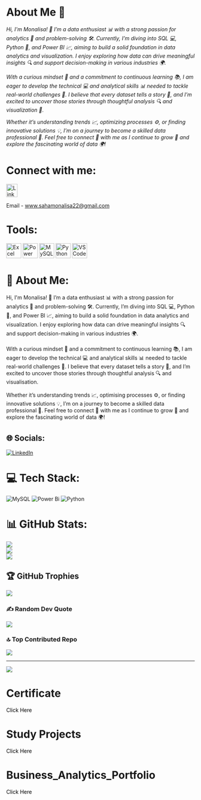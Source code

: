 # About Me 🙂
<i> Hi, I'm Monalisa! 👋 I’m a data enthusiast 📊 with a strong passion for analytics 🧠 and problem-solving 🛠️. Currently, I’m diving into SQL 💻, Python 🐍, and Power BI 📈, aiming to build a solid foundation in data analytics and visualization. I enjoy exploring how data can drive meaningful insights 🔍 and support decision-making in various industries 🌍. </i>

<i> With a curious mindset 🤔 and a commitment to continuous learning 📚, I am eager to develop the technical 💻 and analytical skills 📊 needed to tackle real-world challenges 🌟. I believe that every dataset tells a story 📖, and I’m excited to uncover those stories through thoughtful analysis 🔍 and visualization 🎨. </i>

<i> Whether it’s understanding trends 📈, optimizing processes ⚙️, or finding innovative solutions 💡, I’m on a journey to become a skilled data professional 🌟. Feel free to connect 🤝 with me as I continue to grow 🌱 and explore the fascinating world of data 🌍! </i>

# Connect with me:
<p> 
<a href="https://www.linkedin.com/in/sahamonalisa/">
    <img src="https://cdn.jsdelivr.net/gh/devicons/devicon/icons/linkedin/linkedin-original.svg" alt="LinkedIn" width="30" height="35"/>
</a>
    
Email - www.sahamonalisa22@gmail.com
</p>

# Tools: 
<p>
  <img src="https://img.icons8.com/color/452/microsoft-excel-2019.png" width="40" height="40" alt="Excel Icon" />
  <img src="https://img.icons8.com/color/452/power-bi.png" width="40" height="40" alt="Power BI Icon" />
  <img src="https://img.icons8.com/color/452/mysql-logo.png" width="40" height="40" alt="MySQL Icon" />
  <img src="https://img.icons8.com/color/452/python.png" width="40" height="40" alt="Python Icon" />
  <img src="https://img.icons8.com/color/452/visual-studio-code-2019.png" width="40" height="40" alt="VS Code Icon" />
</p>

# 💫 About Me:
Hi, I'm Monalisa! 👋 I’m a data enthusiast 📊 with a strong passion for analytics 🧠 and problem-solving 🛠️. Currently, I’m diving into SQL 💻, Python 🐍, and Power BI 📈, aiming to build a solid foundation in data analytics and visualization. I enjoy exploring how data can drive meaningful insights 🔍 and support decision-making in various industries 🌍.<br><br>With a curious mindset 🤔 and a commitment to continuous learning 📚, I am eager to develop the technical 💻 and analytical skills 📊 needed to tackle real-world challenges 🌟. I believe that every dataset tells a story 📖, and I’m excited to uncover those stories through thoughtful analysis 🔍 and visualisation.<br><br>Whether it’s understanding trends 📈, optimising processes ⚙️, or finding innovative solutions 💡, I’m on a journey to become a skilled data professional 🌟. Feel free to connect 🤝 with me as I continue to grow 🌱 and explore the fascinating world of data 🌍!


## 🌐 Socials:
[![LinkedIn](https://img.shields.io/badge/LinkedIn-%230077B5.svg?logo=linkedin&logoColor=white)](https://linkedin.com/in/https://www.linkedin.com/in/sahamonalisa/) 

# 💻 Tech Stack:
![MySQL](https://img.shields.io/badge/mysql-4479A1.svg?style=flat&logo=mysql&logoColor=white) ![Power Bi](https://img.shields.io/badge/power_bi-F2C811?style=flat&logo=powerbi&logoColor=black) ![Python](https://img.shields.io/badge/python-3670A0?style=flat&logo=python&logoColor=ffdd54)
# 📊 GitHub Stats:
![](https://github-readme-stats.vercel.app/api?username=DataByMonalisa&theme=dark&hide_border=false&include_all_commits=true&count_private=true)<br/>
![](https://github-readme-streak-stats.herokuapp.com/?user=DataByMonalisa&theme=dark&hide_border=false)<br/>
![](https://github-readme-stats.vercel.app/api/top-langs/?username=DataByMonalisa&theme=dark&hide_border=false&include_all_commits=true&count_private=true&layout=compact)

## 🏆 GitHub Trophies
![](https://github-profile-trophy.vercel.app/?username=DataByMonalisa&theme=radical&no-frame=false&no-bg=false&margin-w=4)

### ✍️ Random Dev Quote
![](https://quotes-github-readme.vercel.app/api?type=horizontal&theme=merko)

### 🔝 Top Contributed Repo
![](https://github-contributor-stats.vercel.app/api?username=DataByMonalisa&limit=5&theme=city_lights&combine_all_yearly_contributions=true)

---
[![](https://visitcount.itsvg.in/api?id=DataByMonalisa&icon=0&color=2)](https://visitcount.itsvg.in)

<!-- Proudly created with GPRM ( https://gprm.itsvg.in ) -->


# Certificate 
<a href="https://github.com/DataByMonalisa/Certifications" 
   style="text-decoration: none; font-size: 20000 px; color: black;" 
   onmouseover="this.style.color='blue';this.style.textDecoration='underline';" 
   onmouseout="this.style.color='black';this.style.textDecoration='none';">
   Click Here
</a>

# Study Projects
<a href="https://github.com/DataByMonalisa/Study_Projects" 
   style="text-decoration: none; font-size: 20000 px; color: black;" 
   onmouseover="this.style.color='blue';this.style.textDecoration='underline';" 
   onmouseout="this.style.color='black';this.style.textDecoration='none';">
   Click Here
</a>

# Business_Analytics_Portfolio
<a href="https://github.com/DataByMonalisa/Business_Analytics_Portfolio" 
   style="text-decoration: none; font-size: 20000 px; color: black;" 
   onmouseover="this.style.color='blue';this.style.textDecoration='underline';" 
   onmouseout="this.style.color='black';this.style.textDecoration='none';">
   Click Here
   </a>
